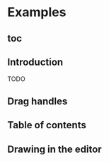 # Examples

## toc

## Introduction
TODO

## Drag handles
<demo name="Guide/NodeViews/DragHandle" />

## Table of contents
<demo name="Guide/NodeViews/TableOfContents" />

## Drawing in the editor
<demo name="Examples/Drawing" />
